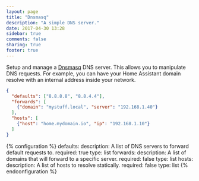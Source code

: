```yaml
---
layout: page
title: "Dnsmasq"
description: "A simple DNS server."
date: 2017-04-30 13:28
sidebar: true
comments: false
sharing: true
footer: true
---
```


Setup and manage a [Dnsmasq](http://thekelleys.org.uk/dnsmasq/doc.html) DNS server. This allows you to manipulate DNS requests. For example, you can have your Home Assistant domain resolve with an internal address inside your network.

```json
{
  "defaults": ["8.8.8.8", "8.8.4.4"],
  "forwards": [
    {"domain": "mystuff.local", "server": "192.168.1.40"}
  ],
  "hosts": [
    {"host": "home.mydomain.io", "ip": "192.168.1.10"}
  ]
}
```

{% configuration %}
defaults:
  description: A list of DNS servers to forward default requests to.
  required: true
  type: list
forwards:
  description: A list of domains that will forward to a specific server.
  required: false
  type: list
hosts:
  description: A list of hosts to resolve statically.
  required: false
  type: list
{% endconfiguration %}
